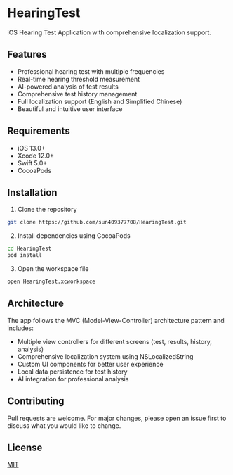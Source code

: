 # HearingTest

iOS Hearing Test Application with comprehensive localization support.

## Features

- Professional hearing test with multiple frequencies
- Real-time hearing threshold measurement
- AI-powered analysis of test results
- Comprehensive test history management
- Full localization support (English and Simplified Chinese)
- Beautiful and intuitive user interface

## Requirements

- iOS 13.0+
- Xcode 12.0+
- Swift 5.0+
- CocoaPods

## Installation

1. Clone the repository
```bash
git clone https://github.com/sun409377708/HearingTest.git
```

2. Install dependencies using CocoaPods
```bash
cd HearingTest
pod install
```

3. Open the workspace file
```bash
open HearingTest.xcworkspace
```

## Architecture

The app follows the MVC (Model-View-Controller) architecture pattern and includes:

- Multiple view controllers for different screens (test, results, history, analysis)
- Comprehensive localization system using NSLocalizedString
- Custom UI components for better user experience
- Local data persistence for test history
- AI integration for professional analysis

## Contributing

Pull requests are welcome. For major changes, please open an issue first to discuss what you would like to change.

## License

[MIT](https://choosealicense.com/licenses/mit/)
